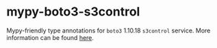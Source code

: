 # mypy-boto3-s3control

Mypy-friendly type annotations for `boto3` 1.10.18 `s3control` service.
More information can be found [here](https://github.com/vemel/mypy_boto3).